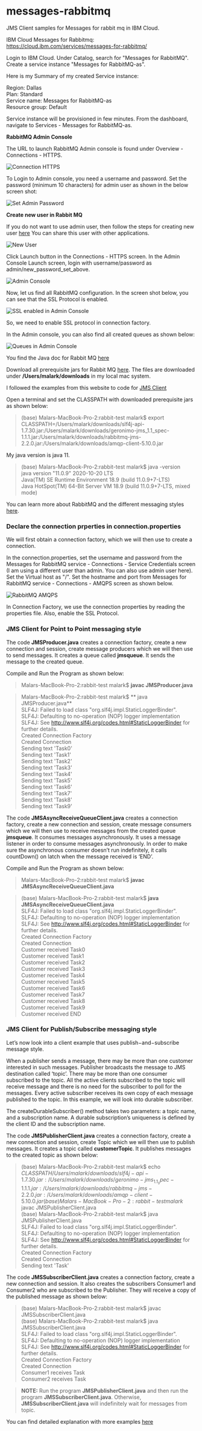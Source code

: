 # messages-rabbitmq
JMS Client samples for Messages for rabbit mq in IBM Cloud. 

IBM Cloud Messages for Rabbitmq: https://cloud.ibm.com/services/messages-for-rabbitmq/ 

Login to IBM Cloud. Under Catalog, search for "Messages for RabbitMQ". Create a service instance "Messages for RabbitMQ-as". 

Here is my Summary of my created Service instance:  

Region: Dallas  
Plan: Standard  
Service name: Messages for RabbitMQ-as  
Resource group: Default  
  
Service instance will be provisioned in few minutes. From the dashboard, navigate to Services - Messages for RabbitMQ-as. 

**RabbitMQ Admin Console**

The URL to launch RabbitMQ Admin console is found under Overview - Connections - HTTPS.

 ![Connection HTTPS ](images/RabbitMQ_AdminConsole_URL.png)


To Login to Admin console, you need a username and password. Set the password (minimum 10 characters) for admin user as shown in the below screen shot:

![Set Admin Password](images/Change_Admin_Password.png)

**Create new user in Rabbit MQ**

If you do not want to use admin user, then follow the steps for creating new user [here](https://cloud.ibm.com/docs/messages-for-rabbitmq?topic=messages-for-rabbitmq-connection-strings)  You can share this user with other applications. 

![New User](images/New_User.png)

Click Launch button in the Connections - HTTPS screen. In the Admin Console Launch screen, login with username/password as admin/new_password_set_above. 
  
![Admin Console](images/Admin_Console.png)

Now, let us find all RabbitMQ configuration. In the screen shot below, you can see that the SSL Protocol is enabled.  

![SSL enabled in Admin Console](images/AdminConsole_SSL.png)

So, we need to enable SSL protocol in connection factory. 

In the Admin console, you can also find all created queues as shown below: 

![Queues in Admin Console](images/RabbitMQ_Queues.png)

You find the Java doc for Rabbit MQ [here](https://rabbitmq.github.io/rabbitmq-java-client/api/current/allclasses.html)  

Download all prerequisite jars for Rabbit MQ [here](https://jar-download.com/artifact-search/rabbitmq-jms). The files are downloaded under **/Users/malark/downloads** in my local mac system.    

I followed the examples from this website to code for [JMS Client](https://examples.javacodegeeks.com/enterprise-java/jms/jms-client-example/)

Open a terminal and set the CLASSPATH with downloaded prerequisite jars as shown below:

> (base) Malars-MacBook-Pro-2:rabbit-test malark$ export CLASSPATH=/Users/malark/downloads/slf4j-api-1.7.30.jar:/Users/malark/downloads/geronimo-jms_1.1_spec-1.1.1.jar:/Users/malark/downloads/rabbitmq-jms-2.2.0.jar:/Users/malark/downloads/amqp-client-5.10.0.jar

My java version is java 11.

> (base) Malars-MacBook-Pro-2:rabbit-test malark$ java -version  
java version "11.0.9" 2020-10-20 LTS  
Java(TM) SE Runtime Environment 18.9 (build 11.0.9+7-LTS)  
Java HotSpot(TM) 64-Bit Server VM 18.9 (build 11.0.9+7-LTS, mixed mode)  

You can learn more about RabbitMQ and the different messaging styles [here](https://www.rabbitmq.com/getstarted.html).

### Declare the connection prperties in connection.properties 

We will first obtain a connection factory, which we will then use to create a connection. 

In the connection.properties, set the username and password from the Messages for RabbitMQ service - Connections - Service Credentials screen (I am using a different user than admin. You can also use admin user here). Set the Virtual host as "/". Set the hostname and port from Messages for RabbitMQ service - Connections - AMQPS screen as shown below.

![RabbitMQ AMQPS](images/RabbitMQ_AMQPS.png)

In Connection Factory, we use the connection properties by reading the properties file. Also, enable the SSL Protocol.   

### JMS Client for Point to Point messaging style

The code **JMSProducer.java** creates a connection factory, create a new connection and session, create message producers which we will then use to send messages. It creates a queue called **jmsqueue**. It sends the message to the created queue.  	

Compile and Run the Program as shown below:

> Malars-MacBook-Pro-2:rabbit-test malark$ **javac JMSProducer.java**

> Malars-MacBook-Pro-2:rabbit-test malark$ ** java JMSProducer.java**  
SLF4J: Failed to load class "org.slf4j.impl.StaticLoggerBinder".  
SLF4J: Defaulting to no-operation (NOP) logger implementation  
SLF4J: See http://www.slf4j.org/codes.html#StaticLoggerBinder for further details.  
Created Connection Factory  
Created Connection  
Sending text 'Task0'  
Sending text 'Task1'  
Sending text 'Task2'  
Sending text 'Task3'  
Sending text 'Task4'  
Sending text 'Task5'    
Sending text 'Task6'  
Sending text 'Task7'  
Sending text 'Task8'  
Sending text 'Task9'  

The code **JMSAsyncReceiveQueueClient.java** creates a connection factory, create a new connection and session, create message consumers which we will then use to receive messages from the created queue **jmsqueue**. It consumes messages asynchronously. It uses a message listener in order to consume messages asynchronously.
In order to make sure the asynchronous consumer doesn’t run indefinitely, it calls countDown() on latch when the message received is ‘END’.

Compile and Run the Program as shown below:

> Malars-MacBook-Pro-2:rabbit-test malark$ **javac JMSAsyncReceiveQueueClient.java**  

> (base) Malars-MacBook-Pro-2:rabbit-test malark$ **java JMSAsyncReceiveQueueClient.java**  
SLF4J: Failed to load class "org.slf4j.impl.StaticLoggerBinder".  
SLF4J: Defaulting to no-operation (NOP) logger implementation   
SLF4J: See http://www.slf4j.org/codes.html#StaticLoggerBinder for further details.  
Created Connection Factory  
Created Connection  
Customer received Task0  
Customer received Task1  
Customer received Task2  
Customer received Task3  
Customer received Task4    
Customer received Task5  
Customer received Task6  
Customer received Task7  
Customer received Task8  
Customer received Task9    
Customer received END  


### JMS Client for Publish/Subscribe messaging style

Let’s now look into a client example that uses publish−and−subscribe message style. 

When a publisher sends a message, there may be more than one customer interested in such messages. Publisher broadcasts the message to JMS destination called ‘topic’. There may be more than one consumer subscribed to the topic. All the active clients subscribed to the topic will receive message and there is no need for the subscriber to poll for the messages. Every active subscriber receives its own copy of each message published to the topic. In this example, we will look into durable subscriber.

The createDurableSubscriber() method takes two parameters: a topic name, and a subscription name. A durable subscription’s uniqueness is defined by the client ID and the subscription name.

The code **JMSPublisherClient.java** creates a connection factory, create a new connection and session, create Topic which we will then use to publish messages. It creates a topic called **customerTopic**. It publishes messages to the created topic as shown below:  

> (base) Malars-MacBook-Pro-2:rabbit-test malark$ echo $CLASSPATH  
/Users/malark/downloads/slf4j-api-1.7.30.jar:/Users/malark/downloads/geronimo-jms_1.1_spec-1.1.1.jar:/Users/malark/downloads/rabbitmq-jms-2.2.0.jar:/Users/malark/downloads/amqp-client-5.10.0.jar  
> (base) Malars-MacBook-Pro-2:rabbit-test malark$ javac JMSPublisherClient.java    
(base) Malars-MacBook-Pro-2:rabbit-test malark$ java JMSPublisherClient.java  
SLF4J: Failed to load class "org.slf4j.impl.StaticLoggerBinder".   
SLF4J: Defaulting to no-operation (NOP) logger implementation   
SLF4J: See http://www.slf4j.org/codes.html#StaticLoggerBinder for further details.   
Created Connection Factory   
Created Connection   
Sending text 'Task'    

The code **JMSSubscriberClient.java** creates a connection factory, create a new connection and session. It also creates the subscribers Consumer1 and Consumer2 who are subscribed to the Publisher. They will receive a copy of the published message as shown below:  

> (base) Malars-MacBook-Pro-2:rabbit-test malark$ javac JMSSubscriberClient.java  
> (base) Malars-MacBook-Pro-2:rabbit-test malark$ java JMSSubscriberClient.java    
SLF4J: Failed to load class "org.slf4j.impl.StaticLoggerBinder".   
SLF4J: Defaulting to no-operation (NOP) logger implementation   
SLF4J: See http://www.slf4j.org/codes.html#StaticLoggerBinder for further details.   
Created Connection Factory   
Created Connection   
Consumer1 receives Task   
Consumer2 receives Task   

> **NOTE:** Run the program **JMSPublisherClient.java**  and then run the program  **JMSSubscriberClient.java**. Otherwise,  **JMSSubscriberClient.java** will indefinitely wait for messages from topic.

You can find detailed explanation with more examples [here](https://examples.javacodegeeks.com/enterprise-java/jms/jms-client-example/)



